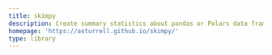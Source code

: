 ```yaml
---
title: skimpy
description: Create summary statistics about pandas or Polars data frames
homepage: 'https://aeturrell.github.io/skimpy/'
type: library
---
```

